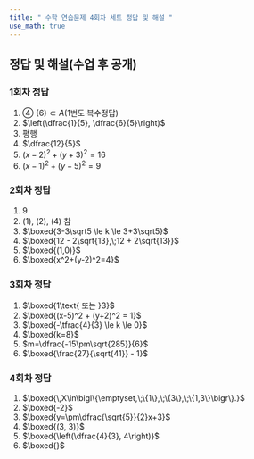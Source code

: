 ```yaml
---
title: " 수학 연습문제 4회차 세트 정답 및 해설 " 
use_math: true
---
```



## 정답 및 해설(수업 후 공개)

### 1회차 정답
1. ④ $\lbrace 6\rbrace \subset A$(1번도 복수정답)
2. $\left(\dfrac{1}{5}, \dfrac{6}{5}\right)$
3. 평행
4. $\dfrac{12}{5}$
5. $(x-2)^2+(y+3)^2=16$
6. $(x-1)^2+(y-5)^2=9$

### 2회차 정답
1. $9$
2. (1), (2), (4) 참
3. $\boxed{3-3\sqrt5 \le k \le 3+3\sqrt5}$
4. $\boxed{12 - 2\sqrt{13},\;12 + 2\sqrt{13}}$
5. $\boxed{(1,0)}$
6. $\boxed{x^2+(y-2)^2=4}$

### 3회차 정답
1. $\boxed{1\text{ 또는 }3}$
2. $\boxed{(x-5)^2 + (y+2)^2 = 1}$
3. $\boxed{-\tfrac{4}{3} \le k \le 0}$
4. $\boxed{k=8}$
5. $m=\dfrac{-15\pm\sqrt{285}}{6}$
6. $\boxed{\frac{27}{\sqrt{41}} - 1}$


### 4회차 정답
1. $\boxed{\,X\in\bigl\{\emptyset,\;\{1\},\;\{3\},\;\{1,3\}\bigr\}.}$
2. $\boxed{-2}$
3. $\boxed{y=\pm\dfrac{\sqrt{5}}{2}x+3}$
4. $\boxed{(3, 3)}$
5. $\boxed{\left(\dfrac{4}{3}, 4\right)}$
6. $\boxed{}$



